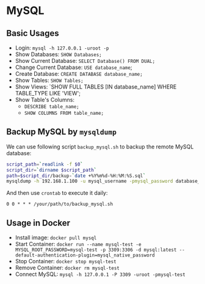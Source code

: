 
# MySQL

## Basic Usages

  * Login: `mysql -h 127.0.0.1 -uroot -p`
  * Show Databases: `SHOW Databases;`
  * Show Current Database: `SELECT Database() FROM DUAL;`
  * Change Current Database: `USE database_name`;
  * Create Database: `CREATE DATABASE database_name;`
  * Show Tables: `SHOW Tables;`
  * Show Views: `SHOW FULL TABLES [IN database_name] WHERE TABLE_TYPE LIKE 'VIEW';
  * Show Table's Columns:
    * `DESCRIBE table_name;`
    * `SHOW COLUMNS FROM table_name;`

## Backup MySQL by `mysqldump`

We can use following script `backup_mysql.sh` to backup the remote MySQL database:
```bash
script_path=`readlink -f $0`
script_dir=`dirname $script_path`
path=$script_dir/backup-`date +%Y%m%d-%H:%M:%S.sql`
mysqldump -h 192.168.1.100 -u mysql_username -pmysql_password database_name >$path
```

And then use `crontab` to execute it daily:
```crontab
0 0 * * * /your/path/to/backup_mysql.sh
```

## Usage in Docker

  * Install image: `docker pull mysql`
  * Start Container: `docker run --name mysql-test -e MYSQL_ROOT_PASSWORD=mysql-test -p 3309:3306 -d mysql:latest --default-authentication-plugin=mysql_native_password`
  * Stop Container: `docker stop mysql-test`
  * Remove Container: `docker rm mysql-test`
  * Connect MySQL: `mysql -h 127.0.0.1 -P 3309 -uroot -pmysql-test`
  
